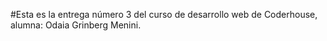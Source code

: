#Esta es la entrega número 3 del curso de desarrollo web de Coderhouse, alumna: Odaia Grinberg Menini.

